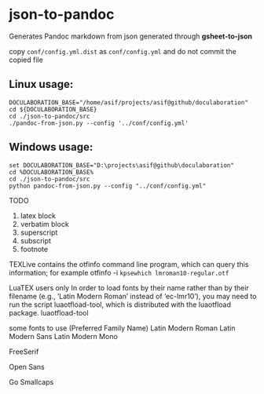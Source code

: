 # json-to-pandoc

Generates Pandoc markdown from json generated through **gsheet-to-json**

copy ```conf/config.yml.dist``` as ```conf/config.yml``` and do not commit the copied file

## Linux usage:
```
DOCULABORATION_BASE="/home/asif/projects/asif@github/doculaboration"
cd ${DOCULABORATION_BASE}
cd ./json-to-pandoc/src
./pandoc-from-json.py --config '../conf/config.yml'
```

## Windows usage:
```
set DOCULABORATION_BASE="D:\projects\asif@github\doculaboration"
cd %DOCULABORATION_BASE%
cd ./json-to-pandoc/src
python pandoc-from-json.py --config "../conf/config.yml"
```

TODO
1. latex block
2. verbatim block
3. superscript
4. subscript
5. footnote

TEXLive contains the otfinfo command line program, which can query this information; for example
otfinfo -i `kpsewhich lmroman10-regular.otf`


LuaTEX users only In order to load fonts by their name rather than by their filename (e.g., ‘Latin Modern Roman’ instead of ‘ec-lmr10’), you may need to run the script luaotfload-tool, which is distributed with the luaotfload package.
luaotfload-tool


some fonts to use (Preferred Family Name)
  Latin Modern Roman
  Latin Modern Sans
  Latin Modern Mono

  FreeSerif

  Open Sans

  Go Smallcaps
